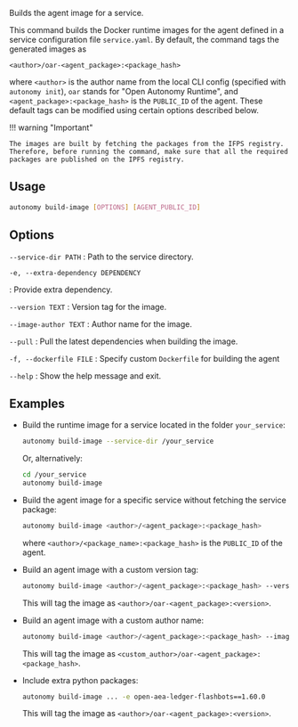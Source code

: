 Builds the agent image for a service.

This command builds the Docker runtime images for the agent defined in a service configuration file `service.yaml`. By default, the command tags the generated images as

```
<author>/oar-<agent_package>:<package_hash>
```

where `<author>` is the author name from the local CLI config (specified with `autonomy init`), `oar` stands for "Open Autonomy Runtime", and `<agent_package>:<package_hash>` is the `PUBLIC_ID` of the agent. These default tags can be modified using certain options described below.

!!! warning "Important"

    The images are built by fetching the packages from the IFPS registry. Therefore, before running the command, make sure that all the required packages are published on the IPFS registry.

## Usage

```bash
autonomy build-image [OPTIONS] [AGENT_PUBLIC_ID]
```

## Options

`--service-dir PATH`
:   Path to the service directory.

`-e, --extra-dependency DEPENDENCY`

:   Provide extra dependency.

`--version TEXT`
:   Version tag for the image.

`--image-author TEXT`
:   Author name for the image.

`--pull`
:   Pull the latest dependencies when building the image.

`-f, --dockerfile FILE`
:   Specify custom `Dockerfile` for building the agent

`--help`
:   Show the help message and exit.

## Examples

* Build the runtime image for a service located in the folder `your_service`:

    ```bash
    autonomy build-image --service-dir /your_service
    ```

    Or, alternatively:

    ```bash
    cd /your_service
    autonomy build-image
    ```

* Build the agent image for a specific service without fetching the service package:

    ```bash
    autonomy build-image <author>/<agent_package>:<package_hash>
    ```

    where `<author>/<package_name>:<package_hash>` is the `PUBLIC_ID` of the agent.

* Build an agent image with a custom version tag:

    ```bash
    autonomy build-image <author>/<agent_package>:<package_hash> --version <version>
    ```

    This will tag the image as `<author>/oar-<agent_package>:<version>`.

* Build an agent image with a custom author name:

    ```bash
    autonomy build-image <author>/<agent_package>:<package_hash> --image-author <custom_author>
    ```

    This will tag the image as `<custom_author>/oar-<agent_package>:<package_hash>`.

* Include extra python packages:

    ```bash
    autonomy build-image ... -e open-aea-ledger-flashbots==1.60.0
    ```

    This will tag the image as `<author>/oar-<agent_package>:<version>`.
